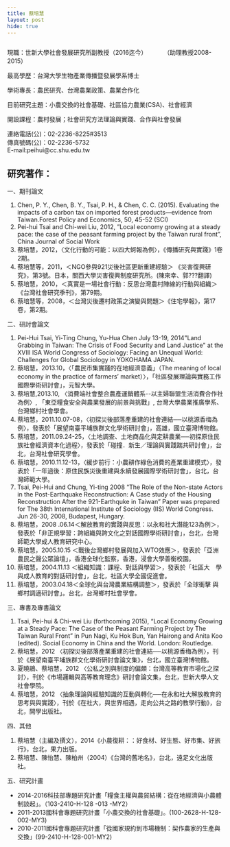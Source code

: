 ```yaml
---
title: 蔡培慧
layout: post
hide: true
---
```


<span class="image right"><img src="{{ 'assets/images/cai.jpg' | relative_url }}" alt="" /></span>

現職：世新大學社會發展研究所副教授（2016迄今）
　　　（助理教授2008-2015）

最高學歷：台灣大學生物產業傳播暨發展學系博士

學術專長：農民研究、台灣農業政策、農業合作化

目前研究主題：小農交換的社會基礎、社區協力農業(CSA)、社會經濟

開設課程：農村發展；社會研究方法理論與實踐、合作與社會發展

<p>連絡電話(公)：02-2236-8225#3513<br>
傳真號碼(公)：02-2236-5732<br>
E-mail:peihui@cc.shu.edu.tw</p>
 
## 研究著作：

一、期刊論文

1. Chen, P. Y., Chen, B. Y., Tsai, P. H., & Chen, C. C. (2015). Evaluating the impacts of a carbon tax on imported forest products—evidence from Taiwan.Forest Policy and Economics, 50, 45-52  (SCI)
2. Pei-hui Tsai and Chi-wei Liu, 2012, ”Local economy growing at a steady pace: the case of the peasant farming project by the Taiwan rural front”, China Journal of Social Work
3. 蔡培慧，2012，〈文化行動的可能：以四大蚵報為例〉，《傳播研究與實踐》1卷2期。
4. 蔡培慧等，2011，＜NGO參與921災後社區更新重建經驗＞ 《災害復興研究》，第3號。日本，關西大學災害復興制度研究所。(陳來幸、郭???翻譯)
5. 蔡培慧，2010，＜真實是一場社會行動：反思台灣農村陣線的行動與組織＞《台灣社會研究季刊》，第79期。
6. 蔡培慧等，2008，＜台灣災後遷村政策之演變與問題＞《住宅學報》，第17卷，第2期。

二、研討會論文
 
1. Pei-Hui Tsai, Yi-Ting Chung, Yu-Hua Chen July 13-19, 2014"Land Grabbing in Taiwan: The Crisis of Food Security and Land Justice" at the XVIII ISA World Congress of Sociology: Facing an Unequal World: Challenges for Global Sociology in YOKOHAMA JAPAN.
2. 蔡培慧，2013.10，〈「農民市集實踐的在地經濟意義」（The meaning of local economy in the practice of farmers’ market）〉，「社區發展理論與實務工作國際學術研討會」，元智大學。
3. 蔡培慧,2013.10, 〈消費端社會整合農產運銷體系--以主婦聯盟生活消費合作社為例〉, 「東亞糧食安全與農業發展的前景與挑戰」, 台灣大學農業推廣學系、台灣鄉村社會學會。
4. 蔡培慧，2011.10.07-08，〈初探災後部落產重建的社會連結──以桃源香梅為例〉，發表於「展望南臺平埔族群文化學術研討會」，高雄，國立臺灣博物館。
5. 蔡培慧，2011.09.24-25，〈土地調查、土地商品化與定耕農業──初探原住民族社會經濟資本化過程〉，發表於「碰撞．新生／理論與實踐踹共研討會」，台北，台灣社會研究學會。
6. 蔡培慧，2010.11.12-13，〈緩步前行：小農耕作綠色消費的產業重建模式〉，發表於「一年過後：原住民族災後重建與永續發展國際學術研討會」，台北，台灣師範大學。
7. Tsai, Pei-Hui and Chung, Yi-ting 2008 “The Role of the Non-state Actors in the Post-Earthquake Reconstruction: A Case study of the Housing Reconstruction After the 921-Earthquke in Taiwan” Paper was prepared for The 38th International Institute of Sociology (IIS) World Congress. Jun 26-30, 2008, Budapest, Hungary.
8. 蔡培慧，2008 .06.14＜解放教育的實踐與反思：以永和社大潛能123為例＞，發表於「非正規學習：跨組織與跨文化之對話國際學術研討會」，台北，台灣師範大學成人教育研究中心。
9. 蔡培慧，2005.10.15 ＜戰後台灣鄉村發展與加入WTO效應＞，發表於「亞洲農民之聲公眾論壇」，香港全球化監察，香港，浸會大學善衡校園。
10. 蔡培慧，2004.11.13 ＜組織知識：課程、對話與學習＞，發表於「社區大　學與成人教育的對話研討會」，台北，社區大學全國促進會。
11. 蔡培慧，2003.04.18＜全球化與台灣農業結構調整＞，發表於「全球衝擊 與鄉村調適研討會」。台北，台灣鄉村社會學會。

三、專書及專書論文

1. Tsai, Pei-hui & Chi-wei Liu (forthcoming 2015), “Local Economy Growing at a Steady Pace: The Case of the Peasant Farming Project by The Taiwan Rural Front” in Pun Nagi, Ku Hok Bun, Yan Hairong and Anita Koo (edited). Social Economy in China and the World. London: Routledge.
2. 蔡培慧，2012 〈初探災後部落產業重建的社會連結──以桃源香梅為例〉，刊於《展望南臺平埔族群文化學術研討會論文集》，台北，國立臺灣博物館。
3. 夏曉鵑、蔡培慧，2012 〈公私之別與制度的偏頗：台灣高等教育市場化之探討〉，刊於《市場邏輯與高等教育理念》研討會論文集，台北，世新大學人文社會學院。
4. 蔡培慧，2012 〈抽象理論與經驗知識的互動與轉化──在永和社大解放教育的思考與與實踐〉，刊於《在社大，與世界相遇，走向公共之路的教學行動》，台北，開學出版社。

四、其他

1. 蔡培慧（主編及撰文），2014《小農復耕：：好食材、好生態、好市集、好旅行》，台北，果力出版。
2. 蔡培慧、陳怡慧、陳柏州（2004）《台灣的舊地名》，台北，遠足文化出版社。

五、研究計畫

- 2014-2016科技部專題研究計畫「糧食主權與農貿結構：從在地經濟與小農體制談起」。（103-2410-H-128 -013 -MY2）
- 2011-2013國科會專題研究計畫「小農交換的社會基礎」。(100-2628-H-128-002-MY3)
- 2010-2011國科會專題研究計畫「從國家規約到市場機制：契作農家的生產與交換」(99-2410-H-128-001-MY2)
